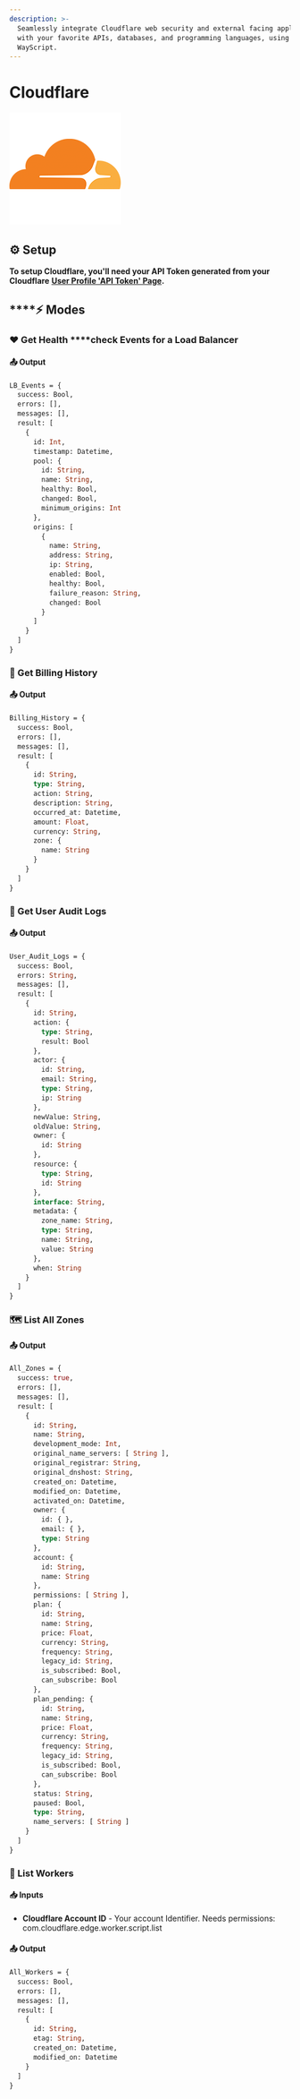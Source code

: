 ```yaml
---
description: >-
  Seamlessly integrate Cloudflare web security and external facing applications
  with your favorite APIs, databases, and programming languages, using
  WayScript.
---
```


# Cloudflare

![Web Infrastructure and Security](../../.gitbook/assets/cloudflare.png)

##   ⚙ **Setup**

**To setup Cloudflare, you'll need your API Token generated from your Cloudflare** [**User Profile 'API Token' Page**](https://dash.cloudflare.com/profile/api-tokens)**.**

## \*\*\*\*⚡ **Modes**

### ❤ Get Health ****check Events for a Load Balancer

####   📤 Output

```graphql
LB_Events = {
  success: Bool,
  errors: [],
  messages: [],
  result: [
    {
      id: Int,
      timestamp: Datetime,
      pool: {
        id: String,
        name: String,
        healthy: Bool,
        changed: Bool,
        minimum_origins: Int
      },
      origins: [
        {
          name: String,
          address: String,
          ip: String,
          enabled: Bool,
          healthy: Bool,
          failure_reason: String,
          changed: Bool
        }
      ]
    }
  ]
}
```

### 💸 Get Billing History

#### 📤 Output

```graphql
Billing_History = {
  success: Bool,
  errors: [],
  messages: [],
  result: [
    {
      id: String,
      type: String,
      action: String,
      description: String,
      occurred_at: Datetime,
      amount: Float,
      currency: String,
      zone: {
        name: String
      }
    }
  ]
}
```

### 📔 Get User Audit Logs

#### 📤 Output

```graphql
User_Audit_Logs = {
  success: Bool,
  errors: String,
  messages: [],
  result: [
    {
      id: String,
      action: {
        type: String,
        result: Bool
      },
      actor: {
        id: String,
        email: String,
        type: String,
        ip: String
      },
      newValue: String,
      oldValue: String,
      owner: {
        id: String
      },
      resource: {
        type: String,
        id: String
      },
      interface: String,
      metadata: {
        zone_name: String,
        type: String,
        name: String,
        value: String
      },
      when: String
    }
  ]
}
```

### 🗺 List All Zones

#### 📤 Output

```graphql
All_Zones = {
  success: true,
  errors: [],
  messages: [],
  result: [
    {
      id: String,
      name: String,
      development_mode: Int,
      original_name_servers: [ String ],
      original_registrar: String,
      original_dnshost: String,
      created_on: Datetime,
      modified_on: Datetime,
      activated_on: Datetime,
      owner: {
        id: { },
        email: { },
        type: String
      },
      account: {
        id: String,
        name: String
      },
      permissions: [ String ],
      plan: {
        id: String,
        name: String,
        price: Float,
        currency: String,
        frequency: String,
        legacy_id: String,
        is_subscribed: Bool,
        can_subscribe: Bool
      },
      plan_pending: {
        id: String,
        name: String,
        price: Float,
        currency: String,
        frequency: String,
        legacy_id: String,
        is_subscribed: Bool,
        can_subscribe: Bool
      },
      status: String,
      paused: Bool,
      type: String,
      name_servers: [ String ]
    }
  ]
}
```

### 🔧 List Workers

#### 📥 Inputs <a id="inputs"></a>

* **Cloudflare Account ID** - Your account Identifier. Needs permissions: com.cloudflare.edge.worker.script.list

####   📤 Output

```graphql
All_Workers = {
  success: Bool,
  errors: [],
  messages: [],
  result: [
    {
      id: String,
      etag: String,
      created_on: Datetime,
      modified_on: Datetime
    }
  ]
}
```


